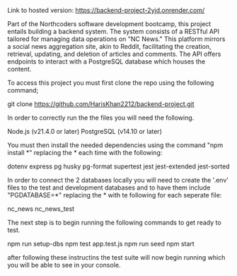 

Link to hosted version: https://backend-project-2yjd.onrender.com/

Part of the Northcoders software development bootcamp, this project entails building a backend system. The system consists of a RESTful API tailored for managing data operations on "NC News." This platform mirrors a social news aggregation site, akin to Reddit, facilitating the creation, retrieval, updating, and deletion of articles and comments. The API offers endpoints to interact with a PostgreSQL database which houses the content.

To access this project you must first clone the repo using the following command;

git clone https://github.com/HarisKhan2212/backend-project.git

In order to correctly run the the files you will need the following.

Node.js (v21.4.0 or later)
PostgreSQL (v14.10 or later)


You must then install the needed dependencies using the command "npm install *" replacing the * each time with the following:

dotenv
express
pg
husky
pg-format
supertest
jest
jest-extended
jest-sorted

In order to connect the 2 databases locally you will need to create the '.env' files to the test and development databases and to have them include "PGDATABASE=*" replacing the * with te following for each seperate file:

nc_news
nc_news_test

The next step is to begin running the following commands to get ready to test.

npm run setup-dbs 
npm test app.test.js
npm run seed
npm start

after following these instructins the test suite will now begin running which you will be able to see in your console.


